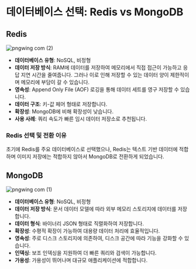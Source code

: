 # 데이터베이스 선택: Redis vs MongoDB

## Redis
![pngwing com (2)](https://github.com/user-attachments/assets/c156b0e1-086b-4c7e-bebf-32acab43d25f)

- **데이터베이스 유형**: NoSQL, 비정형
- **데이터 저장 방식**: RAM에 데이터를 저장하여 메모리에서 직접 접근이 가능하고 응답 지연 시간을 줄여줍니다. 그러나 이로 인해 저장할 수 있는 데이터 양이 제한적이며 메모리에 부담이 갈 수 있습니다.
- **영속성**: Append Only File (AOF) 로깅을 통해 데이터 세트를 영구 저장할 수 있습니다.
- **데이터 구조**: 키-값 페어 형태로 저장합니다.
- **확장성**: MongoDB에 비해 확장성이 낮습니다.
- **사용 사례**: 쿼리 속도가 빠른 임시 데이터 저장소로 추천됩니다.

### Redis 선택 및 전환 이유
초기에 Redis를 주요 데이터베이스로 선택했으나, Redis는 텍스트 기반 데이터에 적합하며 이미지 저장에는 적합하지 않아서 MongoDB로 전환하게 되었습니다.

## MongoDB
![pngwing com (1)](https://github.com/user-attachments/assets/bff5c8d4-6f94-416a-9029-07fd17cea980)

- **데이터베이스 유형**: NoSQL, 비정형
- **데이터 저장 방식**: 문서 데이터 모델에 따라 외부 메모리 스토리지에 데이터를 저장합니다.
- **데이터 형식**: 바이너리 JSON 형태로 직렬화하여 저장합니다.
- **확장성**: 수평적 확장이 가능하여 대용량 데이터 처리에 효율적입니다.
- **영속성**: 주로 디스크 스토리지에 의존하여, 디스크 공간에 따라 기능을 강화할 수 있습니다.
- **인덱싱**: 보조 인덱싱을 지원하여 더 빠른 쿼리와 검색이 가능합니다.
- **가용성**: 가용성이 뛰어나며 대규모 애플리케이션에 적합합니다.
